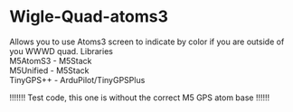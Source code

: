 # Wigle-Quad-atoms3
Allows you to use Atoms3 screen to indicate by color if you are outside of you WWWD quad.
Libraries  
M5AtomS3	- M5Stack  
M5Unified	- M5Stack  
TinyGPS++	- ArduPilot/TinyGPSPlus  

!!!!!!! Test code, this one is without the correct M5 GPS atom base !!!!!!
